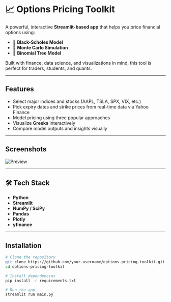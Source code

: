 # 📈 Options Pricing Toolkit

A powerful, interactive **Streamlit-based app** that helps you price financial options using:
- 🔹 **Black-Scholes Model**
- 🔹 **Monte Carlo Simulation**
- 🔹 **Binomial Tree Model**

Built with finance, data science, and visualizations in mind, this tool is perfect for traders, students, and quants.

---

##  Features

-  Select major indices and stocks (AAPL, TSLA, SPX, VIX, etc.)
-  Pick expiry dates and strike prices from real-time data via Yahoo Finance
-  Model pricing using three popular approaches
-  Visualize **Greeks** interactively
-  Compare model outputs and insights visually

---

##  Screenshots

![Preview](assets/app_preview.png)

---

## 🛠 Tech Stack

- **Python**
- **Streamlit**
- **NumPy / SciPy**
- **Pandas**
- **Plotly**
- **yfinance**

---

##  Installation

```bash
# Clone the repository
git clone https://github.com/your-username/options-pricing-toolkit.git
cd options-pricing-toolkit

# Install dependencies
pip install -r requirements.txt

# Run the app
streamlit run main.py
